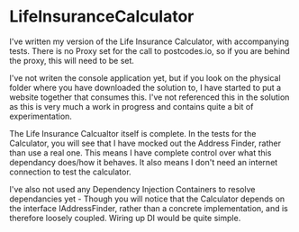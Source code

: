 # LifeInsuranceCalculator

I've written my version of the Life Insurance Calculator, with accompanying tests.
There is no Proxy set for the call to postcodes.io, so if you are behind the proxy, this will need to be set.

I've not writen the console application yet, but if you look on the physical folder where you have downloaded the solution to, I have started to put a website together that consumes this.
I've not referenced this in the solution as this is very much a work in progress and contains quite a bit of experimentation.

The Life Insurance Calcualtor itself is complete.
In the tests for the Calculator, you will see that I have mocked out the Address Finder, rather than use a real one.
This means I have complete control over what this dependancy does/how it behaves.
It also means I don't need an internet connection to test the calculator.

I've also not used any Dependency Injection Containers to resolve dependancies yet - Though you will notice that the Calculator depends on  the interface IAddressFinder, rather than a concrete implementation, and is therefore loosely coupled.
Wiring up DI would be quite simple.